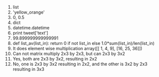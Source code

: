 1. list
2. 'yellow_orange'
3. 0, 0.5
4. dict
5. datetime.datetime
6. print tweet['text']
7. 99.899999999999991
8. def list_av(list_in):
    return 0 if not list_in else 1.0*sum(list_in)/len(list_in)	
9. It does element wise multiplication
   array([[ 1,  4,  9],
       [16, 25, 36]]) 
10. Can not matrix multiply 2x3 by 2x3, but can 2x3 by 3x2
11. Yes, both are 2x3 by 3x2, resulting in 2x2
12. No, one is 2x3 by 3x2 resulting in 2x2, and the other is 3x2 by 2x3 resulting in 3x3